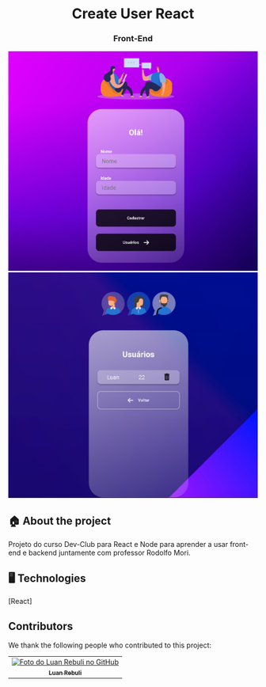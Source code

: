 <h1 align="center">Create User React</h1>

<h3 align="center">
  Front-End
</h3>

<img src="./src/assets/create-user-first.PNG" alt="img project">
<img src="./src/assets/create-user-second.PNG" alt="img project">

## 🏠 About the project

Projeto do curso Dev-Club para React e Node para aprender a usar front-end e backend juntamente com professor Rodolfo Mori.
<br>

## 🖥️ Technologies

[React] <br>

## Contributors

We thank the following people who contributed to this project:

<table>
  <tr>
    <td align="center">
      <a href="#">
        <img src="https://avatars.githubusercontent.com/u/39808312?s=400&u=979267330c7ff3d03836b693538d67d904c9baad&v=4" width="100px;" alt="Foto do Luan Rebuli no GitHub"/><br>
        <sub>
          <b>Luan Rebuli</b>
        </sub>
      </a>
    </td>
  </tr>

</table>
